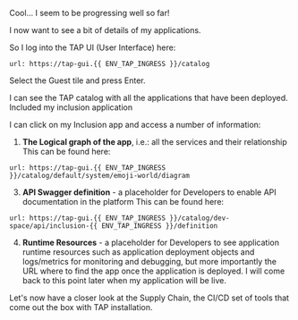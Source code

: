 Cool... I seem to be progressing well so far!

I now want to see a bit of details of my applications. 

So I log into the TAP UI (User Interface) here:
```dashboard:open-url
url: https://tap-gui.{{ ENV_TAP_INGRESS }}/catalog
```
Select the Guest tile and press Enter. 

I can see the TAP catalog with all the applications that have been deployed. Included my inclusion application

I can click on my Inclusion app and access a number of information:

1. **The Logical graph of the app**, i.e.: all the services and their relationship
   This can be found here:
```dashboard:open-url
url: https://tap-gui.{{ ENV_TAP_INGRESS }}/catalog/default/system/emoji-world/diagram
```

3. **API Swagger definition** - a placeholder for Developers to enable API documentation in the platform
This can be found here:
```dashboard:open-url
url: https://tap-gui.{{ ENV_TAP_INGRESS }}/catalog/dev-space/api/inclusion-{{ ENV_TAP_INGRESS }}/definition
```

4. **Runtime Resources** - a placeholder for Developers to see application runtime resources such as application deployment objects and logs/metrics for monitoring and debugging, but more importantly the URL where to find the app once the application is deployed. I will come back to this point later when my application will be live. 

Let's now have a closer look at the Supply Chain, the CI/CD set of tools that come out the box with TAP installation.

